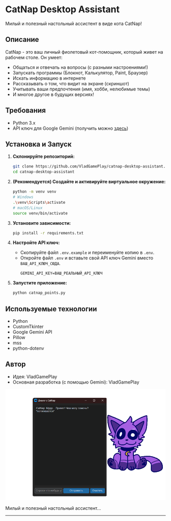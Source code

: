 # CatNap Desktop Assistant

Милый и полезный настольный ассистент в виде кота CatNap!

## Описание

CatNap - это ваш личный фиолетовый кот-помощник, который живет на рабочем столе. Он умеет:
- Общаться и отвечать на вопросы (с разными настроениями!)
- Запускать программы (Блокнот, Калькулятор, Paint, Браузер)
- Искать информацию в интернете
- Рассказывать о том, что видит на экране (скриншот)
- Учитывать ваши предпочтения (имя, хобби, нелюбимые темы)
- И многое другое в будущих версиях!

## Требования

- Python 3.x
- API ключ для Google Gemini (получить можно [здесь](https://aistudio.google.com/app/apikey))

## Установка и Запуск

1.  **Склонируйте репозиторий:**
    ```bash
    git clone https://github.com/VladGamePlay/catnap-desktop-assistant.git
    cd catnap-desktop-assistant
    ```

2.  **(Рекомендуется) Создайте и активируйте виртуальное окружение:**
    ```bash
    python -m venv venv
    # Windows
    .\venv\Scripts\activate
    # macOS/Linux
    source venv/bin/activate
    ```

3.  **Установите зависимости:**
    ```bash
    pip install -r requirements.txt
    ```

4.  **Настройте API ключ:**
    - Скопируйте файл `.env.example` и переименуйте копию в `.env`.
    - Откройте файл `.env` и вставьте свой API ключ Gemini вместо `ВАШ_API_КЛЮЧ_СЮДА`.
      ```
      GEMINI_API_KEY=ВАШ_РЕАЛЬНЫЙ_API_КЛЮЧ
      ```

5.  **Запустите приложение:**
    ```bash
    python catnap_points.py
    ```

## Используемые технологии

- Python
- CustomTkinter
- Google Gemini API
- Pillow
- mss
- python-dotenv

## Автор

- Идея: VladGamePlay
- Основная разработка (с помощью Gemini): VladGamePlay

![Демонстрация CatNap](assets/images/catnap_demo.png) 

Милый и полезный настольный ассистент...

---
